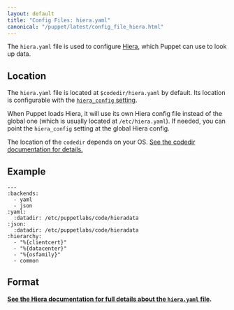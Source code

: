 ```yaml
---
layout: default
title: "Config Files: hiera.yaml"
canonical: "/puppet/latest/config_file_hiera.html"
---
```


[hiera]: /hiera/latest/
[hiera_config]: ./configuration.html#hieraconfig

The `hiera.yaml` file is used to configure [Hiera][], which Puppet can use to look up data.

## Location

The `hiera.yaml` file is located at `$codedir/hiera.yaml` by default. Its location is configurable with the [`hiera_config` setting][hiera_config].

When Puppet loads Hiera, it will use its own Hiera config file instead of the global one (which is usually located at `/etc/hiera.yaml`). If needed, you can point the `hiera_config` setting at the global Hiera config.

The location of the `codedir` depends on your OS. [See the codedir documentation for details.][codedir]

[codedir]: ./dirs_codedir.html


## Example

    ---
    :backends:
      - yaml
      - json
    :yaml:
      :datadir: /etc/puppetlabs/code/hieradata
    :json:
      :datadir: /etc/puppetlabs/code/hieradata
    :hierarchy:
      - "%{clientcert}"
      - "%{datacenter}"
      - "%{osfamily}"
      - common

## Format

**[See the Hiera documentation for full details about the `hiera.yaml` file](/hiera/latest/configuring.html).**
